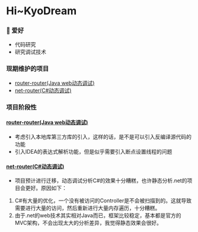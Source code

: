 # Hi~KyoDream

### 🔭 爱好

+ 代码研究
+ 研究调试技术

### 现期维护的项目
+ [router-router(Java web动态调试)](https://github.com/kyo-w/router-router)
+ [net-router(C#动态调试)](https://github.com/kyo-w/net-route)

### 项目阶段性
#### [router-router(Java web动态调试)](https://github.com/kyo-w/router-router)
+ 考虑引入本地库第三方库的引入，这样的话，是不是可以引入反编译源代码的功能
+ 引入IDEA的表达式解析功能，但是似乎需要引入断点设置线程的问题

#### [net-router(C#动态调试)](https://github.com/kyo-w/net-route)
+ 项目预计进行迁移，动态调试分析C#的效果十分糟糕，也许静态分析.net的项目会更好。原因如下：
1. C#有大量的优化，一个没有被访问的Controller是不会被扫描到的。这就导致需要进行大量的访问，然后重新进行大量内存遍历，十分糟糕。
2. 由于.net的web技术其实相对Java而已，框架比较稳定，基本都是官方的MVC架构，不会出现太大的分析差异，我觉得静态效果会很好。